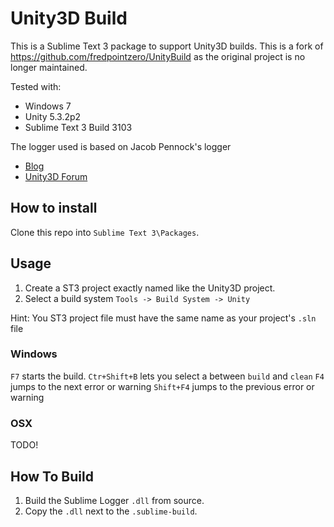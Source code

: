 # Unity3D Build

This is a Sublime Text 3 package to support Unity3D builds.
This is a fork of https://github.com/fredpointzero/UnityBuild as the original project is no longer maintained.

Tested with:
* Windows 7
* Unity 5.3.2p2
* Sublime Text 3 Build 3103 

The logger used is based on Jacob Pennock's logger
* [Blog](http://www.jacobpennock.com/Blog/using-sublime-text-2-with-unity3d-2/)
* [Unity3D Forum](http://forum.unity3d.com/threads/using-unity-with-sublime-text-2-how-to-get-everything-set-up.128352/)

## How to install

Clone this repo into `Sublime Text 3\Packages`.

## Usage

1) Create a ST3 project exactly named like the Unity3D project.
2) Select a build system `Tools -> Build System -> Unity`

Hint: You ST3 project file must have the same name as your project's `.sln` file

### Windows

`F7` starts the build. 
`Ctr+Shift+B` lets you select a between `build` and `clean`
`F4` jumps to the next error or warning
`Shift+F4` jumps to the previous error or warning

### OSX

TODO!

## How To Build

1) Build the Sublime Logger `.dll` from source.
2) Copy the `.dll` next to the `.sublime-build`.
